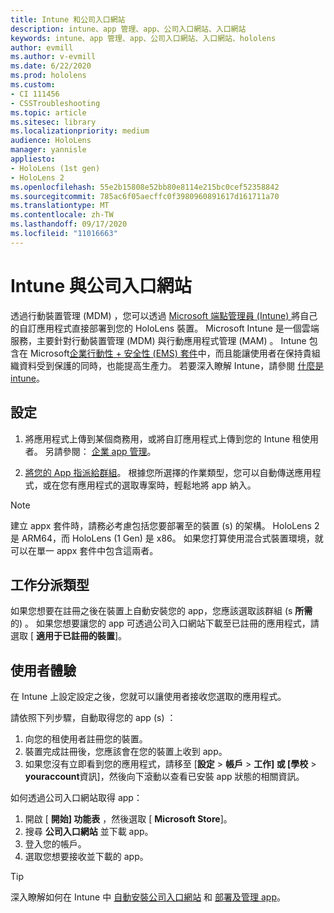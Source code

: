 ```yaml
---
title: Intune 和公司入口網站
description: intune、app 管理、app、公司入口網站、入口網站
keywords: intune、app 管理、app、公司入口網站、入口網站、hololens
author: evmill
ms.author: v-evmill
ms.date: 6/22/2020
ms.prod: hololens
ms.custom:
- CI 111456
- CSSTroubleshooting
ms.topic: article
ms.sitesec: library
ms.localizationpriority: medium
audience: HoloLens
manager: yannisle
appliesto:
- HoloLens (1st gen)
- HoloLens 2
ms.openlocfilehash: 55e2b15808e52bb80e8114e215bc0cef52358842
ms.sourcegitcommit: 785ac6f05aecffc0f3980960891617d161711a70
ms.translationtype: MT
ms.contentlocale: zh-TW
ms.lasthandoff: 09/17/2020
ms.locfileid: "11016663"
---
```

# Intune 與公司入口網站

透過行動裝置管理 (MDM) ，您可以透過 [Microsoft 端點管理員 (Intune) ](https://docs.microsoft.com/intune/windows-holographic-for-business) 將自己的自訂應用程式直接部署到您的 HoloLens 裝置。 Microsoft Intune 是一個雲端服務，主要針對行動裝置管理 (MDM) 與行動應用程式管理 (MAM) 。 Intune 包含在 Microsoft[企業行動性 + 安全性 (EMS) 套件](https://www.microsoft.com/microsoft-365/enterprise-mobility-security)中，而且能讓使用者在保持貴組織資料受到保護的同時，也能提高生產力。 若要深入瞭解 Intune，請參閱 [什麼是 intune](https://docs.microsoft.com/mem/intune/fundamentals/what-is-intune)。

## 設定

1. 將應用程式上傳到某個商務用，或將自訂應用程式上傳到您的 Intune 租使用者。 另請參閱： [企業 app 管理](https://docs.microsoft.com/windows/client-management/mdm/enterprise-app-management)。

2. [將您的 App 指派給群組](https://docs.microsoft.com/mem/intune/apps/apps-deploy)。 根據您所選擇的作業類型，您可以自動傳送應用程式，或在您有應用程式的選取專案時，輕鬆地將 app 納入。 

> [!NOTE] 
> 建立 appx 套件時，請務必考慮包括您要部署至的裝置 (s) 的架構。 HoloLens 2 是 ARM64，而 HoloLens (1 Gen) 是 x86。 如果您打算使用混合式裝置環境，就可以在單一 appx 套件中包含這兩者。

## 工作分派類型

如果您想要在註冊之後在裝置上自動安裝您的 app，您應該選取該群組 (s **所需** 的) 。
如果您想要讓您的 app 可透過公司入口網站下載至已註冊的應用程式，請選取 [ **適用于已註冊的裝置**]。


## 使用者體驗

在 Intune 上設定設定之後，您就可以讓使用者接收您選取的應用程式。

請依照下列步驟，自動取得您的 app (s) ：
1. 向您的租使用者註冊您的裝置。 
2. 裝置完成註冊後，您應該會在您的裝置上收到 app。 
3. 如果您沒有立即看到您的應用程式，請移至 [**設定**  >  **帳戶**  >  **工作] 或 [學校**  >  **youraccount**資訊]，然後向下滾動以查看已安裝 app 狀態的相關資訊。

如何透過公司入口網站取得 app：
1. 開啟 [ **開始] 功能表** ，然後選取 [ **Microsoft Store**]。 
2. 搜尋 **公司入口網站** 並下載 app。
3. 登入您的帳戶。
4. 選取您想要接收並下載的 app。

> [!Tip]
> 深入瞭解如何在 Intune 中 [自動安裝公司入口網站](https://docs.microsoft.com/mem/intune/apps/company-portal-app) 和 [部署及管理 app](https://docs.microsoft.com/mem/intune/fundamentals/windows-holographic-for-business#deploy-and-manage-apps)。
